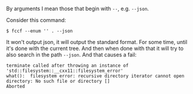 By arguments I mean those that begin with `--`, e.g. `--json`. 

Consider this command:

    $ fccf --enum '' . --json

It won't output json, it will output the standard format. For some time, until it's done with the current tree. And then when done with that it will try to also search in the path `--json`. And that causes a fail:

    terminate called after throwing an instance of 'std::filesystem::__cxx11::filesystem_error'
    what():  filesystem error: recursive directory iterator cannot open directory: No such file or directory []
    Aborted
